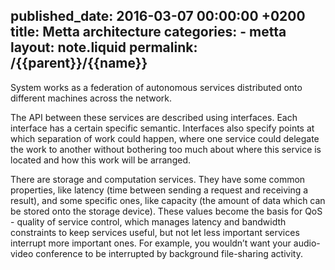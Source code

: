 published_date: 2016-03-07 00:00:00 +0200
title: Metta architecture
categories:
    - metta
layout: note.liquid
permalink: /{{parent}}/{{name}}
---
System works as a federation of autonomous services distributed onto different machines across the network.

The API between these services are described using interfaces. Each interface has a certain specific semantic. Interfaces also specify points at which separation of work could happen, where one service could delegate the work to another without bothering too much about where this service is located and how this work will be arranged.

There are storage and computation services. They have some common properties, like latency (time between sending a request and receiving a result), and some specific ones, like capacity (the amount of data which can be stored onto the storage device). These values become the basis for QoS - quality of service control, which manages latency and bandwidth constraints to keep services useful, but not let less important services interrupt more important ones. For example, you wouldn’t want your audio-video conference to be interrupted by background file-sharing activity.

